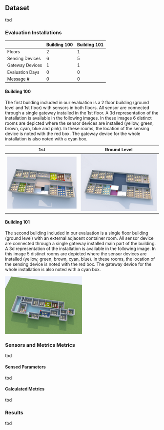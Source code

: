 ## Dataset

tbd


### Evaluation Installations


|  | Building 100 | Building 101 |
|---|---|---|
| Floors | 2 | 1 |
| Sensing Devices | 6 | 5 |
| Gateway Devices | 1 | 1 |
| Evaluation Days | 0 | 0 | 
| Message # | 0 | 0 |

#### Building 100

The first building included in our evaluation is a 2 floor building (ground level and 1st floor) with sensors in both floors. All sensor are connected through a single gateway installed in the 1st floor. A 3d representation of the installation is available in the following images. In these images 6 distinct rooms are depicted where the sensor devices are installed (yellow, green, brown, cyan, blue and pink). In these rooms, the location of the sensing device is noted with the red box. The gateway device for the whole installation is also noted with a cyan box.

| 1st | Ground Level |
|---|---|
| <img src="/img/building100-level1.png" alt="building100 floor1" width="100%"/> | <img src="/img/building100-level0.png" alt="building100 floor0" width="100%"/> |


#### Building 101

The second building included in our evaluation is a single floor building (ground level) with an external adjacent container room. All sensor device are connected through a single gateway installed main part of the building. A 3d representation of the installation is available in the following image. In this image 5 distinct rooms are depicted where the sensor devices are installed (yellow, green, brown, cyan, blue). In these rooms, the location of the sensing device is noted with the red box. The gateway device for the whole installation is also noted with a cyan box.

<img src="/img/building101-level1.png" alt="building101 floor1" width="50%"/>

### Sensors and Metrics Metrics

tbd

#### Sensed Parameters

tbd

#### Calculated Metrics

tbd

### Results

tbd
